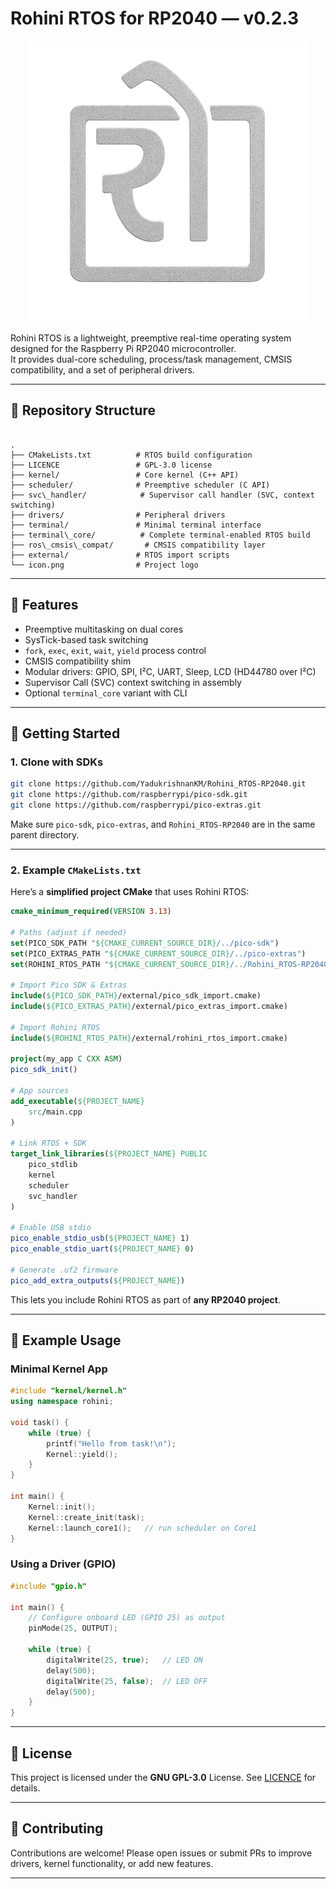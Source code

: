 # Rohini RTOS for RP2040 — v0.2.3

<p align="center">
  <img src="icon.png" alt="Logo" width="450"/>
</p>

Rohini RTOS is a lightweight, preemptive real-time operating system designed for the Raspberry Pi RP2040 microcontroller.  
It provides dual-core scheduling, process/task management, CMSIS compatibility, and a set of peripheral drivers.  


---

## 📂 Repository Structure

```

.
├── CMakeLists.txt          # RTOS build configuration
├── LICENCE                 # GPL-3.0 license
├── kernel/                 # Core kernel (C++ API)
├── scheduler/              # Preemptive scheduler (C API)
├── svc\_handler/            # Supervisor call handler (SVC, context switching)
├── drivers/                # Peripheral drivers
├── terminal/               # Minimal terminal interface
├── terminal\_core/          # Complete terminal-enabled RTOS build
├── ros\_cmsis\_compat/       # CMSIS compatibility layer
├── external/               # RTOS import scripts
└── icon.png                # Project logo

````

---

## 🚀 Features

- Preemptive multitasking on dual cores  
- SysTick-based task switching  
- `fork`, `exec`, `exit`, `wait`, `yield` process control  
- CMSIS compatibility shim  
- Modular drivers: GPIO, SPI, I²C, UART, Sleep, LCD (HD44780 over I²C)  
- Supervisor Call (SVC) context switching in assembly  
- Optional `terminal_core` variant with CLI  

---

## 🔧 Getting Started

### 1. Clone with SDKs

```bash
git clone https://github.com/YadukrishnanKM/Rohini_RTOS-RP2040.git
git clone https://github.com/raspberrypi/pico-sdk.git
git clone https://github.com/raspberrypi/pico-extras.git
````

Make sure `pico-sdk`, `pico-extras`, and `Rohini_RTOS-RP2040` are in the same parent directory.

---

### 2. Example `CMakeLists.txt`

Here’s a **simplified project CMake** that uses Rohini RTOS:

```cmake
cmake_minimum_required(VERSION 3.13)

# Paths (adjust if needed)
set(PICO_SDK_PATH "${CMAKE_CURRENT_SOURCE_DIR}/../pico-sdk")
set(PICO_EXTRAS_PATH "${CMAKE_CURRENT_SOURCE_DIR}/../pico-extras")
set(ROHINI_RTOS_PATH "${CMAKE_CURRENT_SOURCE_DIR}/../Rohini_RTOS-RP2040")

# Import Pico SDK & Extras
include(${PICO_SDK_PATH}/external/pico_sdk_import.cmake)
include(${PICO_EXTRAS_PATH}/external/pico_extras_import.cmake)

# Import Rohini RTOS
include(${ROHINI_RTOS_PATH}/external/rohini_rtos_import.cmake)

project(my_app C CXX ASM)
pico_sdk_init()

# App sources
add_executable(${PROJECT_NAME}
    src/main.cpp
)

# Link RTOS + SDK
target_link_libraries(${PROJECT_NAME} PUBLIC
    pico_stdlib
    kernel
    scheduler
    svc_handler
)

# Enable USB stdio
pico_enable_stdio_usb(${PROJECT_NAME} 1)
pico_enable_stdio_uart(${PROJECT_NAME} 0)

# Generate .uf2 firmware
pico_add_extra_outputs(${PROJECT_NAME})
```

This lets you include Rohini RTOS as part of **any RP2040 project**.

---

## 📖 Example Usage

### Minimal Kernel App

```cpp
#include "kernel/kernel.h"
using namespace rohini;

void task() {
    while (true) {
        printf("Hello from task!\n");
        Kernel::yield();
    }
}

int main() {
    Kernel::init();
    Kernel::create_init(task);
    Kernel::launch_core1();   // run scheduler on Core1
}
```

### Using a Driver (GPIO)

```c
#include "gpio.h"

int main() {
    // Configure onboard LED (GPIO 25) as output
    pinMode(25, OUTPUT);

    while (true) {
        digitalWrite(25, true);   // LED ON
        delay(500);
        digitalWrite(25, false);  // LED OFF
        delay(500);
    }
}
```

---

## 📜 License

This project is licensed under the **GNU GPL-3.0** License.
See [LICENCE](LICENCE) for details.

---

## 🙌 Contributing

Contributions are welcome!
Please open issues or submit PRs to improve drivers, kernel functionality, or add new features.

---

